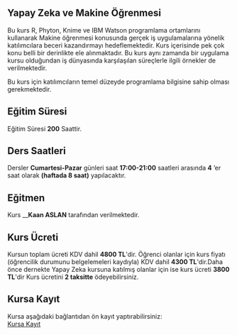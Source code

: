 ## Yapay Zeka ve Makine Öğrenmesi

Bu kurs R, Phyton, Knime ve IBM Watson programlama ortamlarını kullanarak Makine öğrenmesi konusunda gerçek iş uygulamalarına yönelik katılımcılara beceri kazandırmayı hedeflemektedir. Kurs içerisinde pek çok konu belli bir derinlikte ele alınmaktadır. Bu kurs aynı zamanda bir uygulama kursu olduğundan iş dünyasında karşılaşılan süreçlerle ilgili örnekler de verilmektedir.

Bu kurs için katılımcıların temel düzeyde programlama bilgisine sahip olması gerekmektedir. 

## Eğitim Süresi
Eğitim Süresi __200__ Saattir.

## Ders Saatleri
Dersler __Cumartesi-Pazar__ günleri saat __17:00-21:00__ saatleri arasında __4__ ’er saat olarak __(haftada 8 saat)__ yapılacaktır.

## Eğitmen
Kurs ____Kaan ASLAN__ tarafından verilmektedir.

## Kurs Ücreti
Kursun toplam ücreti KDV dahil __4800 TL__'dir. Öğrenci olanlar için kurs fiyatı (öğrencilik durumunu belgelemeleri kaydıyla) KDV dahil __4300 TL__'dir.Daha önce dernekte Yapay Zeka kursuna katılmış olanlar için ise kurs ücreti __3800 TL__'dir  Kurs ücretini __2 taksitte__ ödeyebilirsiniz.


## Kursa Kayıt
Kursa aşağıdaki bağlantıdan ön kayıt yaptırabilirsiniz:<br>
[Kursa Kayıt]( https://zoom.us/meeting/register/tJMqd-qsqTMjEtRU0HlVWEa_kTHP-DJeWHcI)
